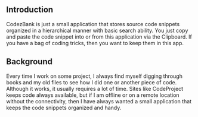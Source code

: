 Introduction
---------------

CodezBank is just a small application that stores source code snippets 
organized in a hierarchical manner with basic search ability. You just 
copy and paste the code snippet into or from this application via the 
Clipboard. If you have a bag of coding tricks, then you want to keep them in this app.

Background
--------------

Every time I work on some project, I always find myself digging through 
books and my old files to see how I did one or another piece of code. 
Although it works, it usually requires a lot of time. 
Sites like CodeProject keeps code always available, but if I am offline or 
on a remote location without the connectivity, then I have 
always wanted a small application that keeps the code snippets organized and handy.

